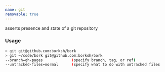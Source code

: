 ```yaml
---
name: git
removable: true
---
```

asserts presence and state of a git repository


### Usage

```bash
> git git@github.com:borksh/bork
> git ~/code/bork git@github.com:borksh/bork
--branch=gh-pages             (specify branch, tag, or ref)
--untracked-files=normal      (specify what to do with untracked files. default is to ignore)
```
